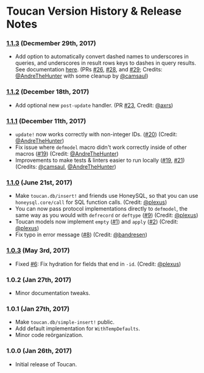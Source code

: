 # Toucan Version History & Release Notes

### [1.1.3](https://github.com/metabase/toucan/compare/1.1.1...1.1.3) (Decmember 29th, 2017)

*  Add option to automatically convert dashed names to underscores in queries, and underscores in result rows keys to dashes in query results.
   See documentation [here](https://github.com/metabase/toucan/blob/master/docs/setup.md#automatically-converting-dashes-and-underscores).
   (PRs [#26](https://github.com/metabase/toucan/issues/26), [#28](https://github.com/metabase/toucan/issues/28), and [#29](https://github.com/metabase/toucan/issues/29);
   Credits: [@AndreTheHunter](https://github.com/AndreTheHunter) with some cleanup by [@camsaul](https://github.com/camsaul))

### [1.1.2](https://github.com/metabase/toucan/compare/1.1.1...1.1.2) (December 18th, 2017)

*  Add optional new `post-update` handler. (PR [#23](https://github.com/metabase/toucan/issues/23), Credit: [@axrs](https://github.com/axrs))

### [1.1.1](https://github.com/metabase/toucan/compare/1.1.0...1.1.1) (December 11th, 2017)

*  `update!` now works correctly with non-integer IDs. ([#20](https://github.com/metabase/toucan/issues/20)) (Credit: [@AndreTheHunter](https://github.com/AndreTheHunter))
*  Fix issue where `defmodel` macro didn't work correctly inside of other macros ([#19](https://github.com/metabase/toucan/issues/19)) (Credit: [@AndreTheHunter](https://github.com/AndreTheHunter))
*  Improvements to make tests & linters easier to run locally ([#19](https://github.com/metabase/toucan/issues/19), [#21](https://github.com/metabase/toucan/issues/21)) (Credits: [@camsaul](https://github.com/camsaul), [@AndreTheHunter](https://github.com/AndreTheHunter))

### [1.1.0](https://github.com/metabase/toucan/compare/1.0.3...1.1.0) (June 21st, 2017)

*  Make `toucan.db/insert!` and friends use HoneySQL, so that you can use `honeysql.core/call` for SQL function calls. (Credit: [@plexus](https://github.com/plexus))
*  You can now pass protocol implementations directly to `defmodel`, the same way as you would with `defrecord` or `deftype`
   ([#9](https://github.com/metabase/toucan/issues/9)) (Credit: [@plexus](https://github.com/plexus))
*  Toucan models now implement `empty` ([#1](https://github.com/metabase/toucan/issues/1)) and `apply` ([#2](https://github.com/metabase/toucan/issues/2)) (Credit: [@plexus](https://github.com/plexus))
*  Fix typo in error message ([#8](https://github.com/metabase/toucan/issues/8)) (Credit: [@bandresen](https://github.com/bandresen))


### [1.0.3](https://github.com/metabase/toucan/compare/1.0.2...1.0.3) (May 3rd, 2017)

*  Fixed [#6](https://github.com/metabase/toucan/issues/6): Fix hydration for fields that end in `-id`. (Credit: [@plexus](https://github.com/plexus))


### 1.0.2 (Jan 27th, 2017)

*  Minor documentation tweaks.


### 1.0.1 (Jan 27th, 2017)

*  Make `toucan.db/simple-insert!` public.
*  Add default implementation for `WithTempDefaults`.
*  Minor code reörganization.


### 1.0.0 (Jan 26th, 2017)

*  Initial release of Toucan.
